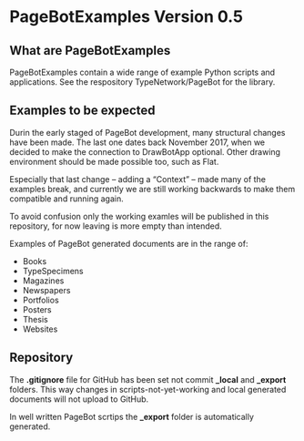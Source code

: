 # PageBotExamples Version 0.5

## What are PageBotExamples

PageBotExamples contain a wide range of example Python scripts and applications. See the respository TypeNetwork/PageBot for the library.

## Examples to be expected

Durin the early staged of PageBot development, many structural changes have been made. The last one dates back November 2017, when we decided to make the connection to DrawBotApp optional. Other drawing environment should be made possible too, such as Flat.

Especially that last change – adding a “Context” – made many of the examples break, and currently we are still working backwards to make them compatible and running again.

To avoid confusion only the working examles will be published in this repository, for now leaving is more empty than intended.

Examples of PageBot generated documents are in the range of:

* Books
* TypeSpecimens
* Magazines
* Newspapers
* Portfolios
* Posters
* Thesis
* Websites

## Repository

The **.gitignore** file for GitHub has been set not commit **_local** and **_export** folders. This way changes in scripts-not-yet-working and local generated documents will not upload to GitHub.

In well written PageBot scrtips the **_export** folder is automatically generated.



